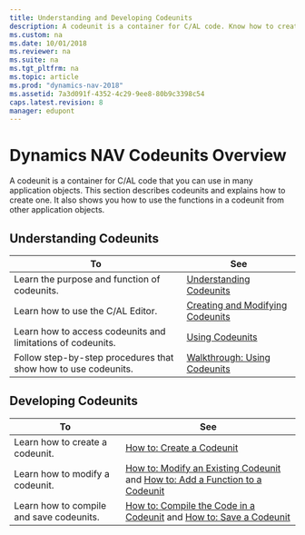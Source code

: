 ```yaml
---
title: Understanding and Developing Codeunits 
description: A codeunit is a container for C/AL code. Know how to create one and use the functions in a codeunit from other application objects.
ms.custom: na
ms.date: 10/01/2018
ms.reviewer: na
ms.suite: na
ms.tgt_pltfrm: na
ms.topic: article
ms.prod: "dynamics-nav-2018"
ms.assetid: 7a3d091f-4352-4c29-9ee8-80b9c3398c54
caps.latest.revision: 8
manager: edupont
---
```

# Dynamics NAV Codeunits Overview 
A codeunit is a container for C/AL code that you can use in many application objects. This section describes codeunits and explains how to create one. It also shows you how to use the functions in a codeunit from other application objects.  
  
## Understanding Codeunits  
  
|To|See|  
|--------|---------|  
|Learn the purpose and function of codeunits.|[Understanding Codeunits](Understanding-Codeunits.md)|  
|Learn how to use the C/AL Editor.|[Creating and Modifying Codeunits](Creating-and-Modifying-Codeunits.md)|  
|Learn how to access codeunits and limitations of codeunits.|[Using Codeunits](Using-Codeunits.md)|  
|Follow step-by-step procedures that show how to use codeunits.|[Walkthrough: Using Codeunits](Walkthrough--Using-Codeunits.md)|  
  
## Developing Codeunits  
  
|To|See|  
|--------|---------|  
|Learn how to create a codeunit.|[How to: Create a Codeunit](How-to--Create-a-Codeunit.md)|  
|Learn how to modify a codeunit.|[How to: Modify an Existing Codeunit](How-to--Modify-an-Existing-Codeunit.md) and [How to: Add a Function to a Codeunit](How-to--Add-a-Function-to-a-Codeunit.md)|  
|Learn how to compile and save codeunits.|[How to: Compile the Code in a Codeunit](How-to--Compile-the-Code-in-a-Codeunit.md) and [How to: Save a Codeunit](How-to--Save-a-Codeunit.md)|